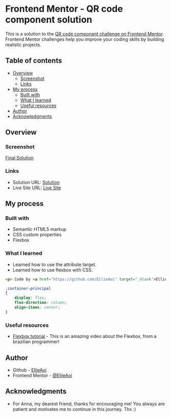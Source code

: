 # Frontend Mentor - QR code component solution

This is a solution to the [QR code component challenge on Frontend Mentor](https://www.frontendmentor.io/challenges/qr-code-component-iux_sIO_H). Frontend Mentor challenges help you improve your coding skills by building realistic projects. 

## Table of contents

- [Overview](#overview)
  - [Screenshot](#screenshot)
  - [Links](#links)
- [My process](#my-process)
  - [Built with](#built-with)
  - [What I learned](#what-i-learned)
  - [Useful resources](#useful-resources)
- [Author](#author)
- [Acknowledgments](#acknowledgments)


## Overview

### Screenshot

[Final Solution](./Final%20Solution/solution.png)

### Links

- Solution URL: [Solution](https://www.frontendmentor.io/solutions/qr-code-beginner-challenge-html-and-css-i-rHu2oh9b)
- Live Site URL: [Live Site](https://ellieaoi.github.io/qr-code-challenge/)

## My process

### Built with

- Semantic HTML5 markup
- CSS custom properties
- Flexbox

### What I learned

- Learned how to use the attribute target.
- Learned how to use flexbox with CSS.

```html
<p> Code by <a href="https://github.com/EllieAoi" target="_blank">EllieAoi</a>. </p>
```
```css
.container-principal
{
    display: flex;
    flex-direction: column;
    align-items: center;
}
```

### Useful resources

- [Flexbox tutorial](https://www.youtube.com/watch?v=KbjLtEgmZ_E&list=PLffU98oC1bcx7DHvyOiVhcmMdb3vDeddS&index=1) - This is an amazing video about the Flexbox, from a brazilian programmer!

## Author

- Github - [EllieAoi](https://github.com/EllieAoi)
- Frontend Mentor - [@EllieAoi](https://www.frontendmentor.io/profile/EllieAoi)

## Acknowledgments

- For Anna, my dearest friend, thanks for encouraging me! You always are patient and motivates me to continue in this journey. Thx :)
